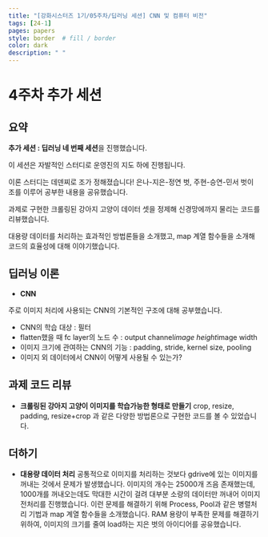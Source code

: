 ```yaml
---
title: "[강화시스터즈 1기/05주차/딥러닝 세션] CNN 및 컴퓨터 비전"
tags: [24-1]
pages: papers
style: border  # fill / border 
color: dark
description: " "
---
```

# 4주차 추가 세션

## 요약

**추가 세션 : 딥러닝 네 번째 세션**을 진행했습니다. 

이 세션은 자발적인 스터디로 운영진의 지도 하에 진행됩니다. 

이론 스터디는 데덴찌로 조가 정해졌습니다! 은나-지은-정연 벗, 주현-승연-민서 벗이 조를 이루어 공부한 내용을 공유했습니다. 

과제로 구현한 크롤링된 강아지 고양이 데이터 셋을 정제해 신경망에까지 물리는 코드를 리뷰했습니다. 

대용량 데이터를 처리하는 효과적인 방법론들을 소개했고, map 계열 함수들을 소개해 코드의 효율성에 대해 이야기했습니다. 


## 딥러닝 이론

- **CNN**

주로 이미지 처리에 사용되는 CNN의 기본적인 구조에 대해 공부했습니다. 

- CNN의 학습 대상 : 필터
- flatten했을 때 fc layer의 노드 수 : output channel*image height*image width
- 이미지 크기에 관여하는 CNN의 기능 : padding, stride, kernel size, pooling 
- 이미지 외 데이터에서 CNN이 어떻게 사용될 수 있는가?

## 과제 코드 리뷰
- **크롤링된 강아지 고양이 이미지를 학습가능한 형태로 만들기**
crop, resize, padding, resize+crop 과 같은 다양한 방법론으로 구현한 코드를 볼 수 있었습니다. 


## 더하기 
- **대용량 데이터 처리**
공통적으로 이미지를 처리하는 것보다 gdrive에 있는 이미지를 꺼내는 것에서 문제가 발생했습니다. 이미지의 개수는 25000개 즈음 존재했는데, 1000개를 꺼내오는데도 막대한 시간이 걸려 대부분 소량의 데이터만 꺼내어 이미지 전처리를 진행했습니다. 이런 문제를 해결하기 위해 Process, Pool과 같은 병렬처리 기법과 map 계열 함수들을 소개했습니다. RAM 용량이 부족한 문제를 해결하기 위하여, 이미지의 크기를 줄여 load하는 지은 벗의 아이디어를 공유했습니다. 
